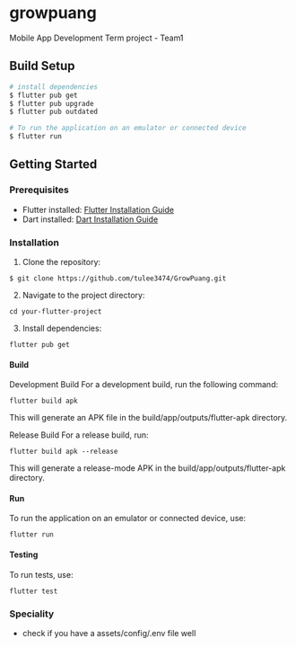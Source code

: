 # growpuang

Mobile App Development Term project - Team1

## Build Setup

```bash
# install dependencies
$ flutter pub get
$ flutter pub upgrade
$ flutter pub outdated

# To run the application on an emulator or connected device
$ flutter run
```

## Getting Started

### Prerequisites

- Flutter installed: [Flutter Installation Guide](https://flutter.dev/docs/get-started/install)
- Dart installed: [Dart Installation Guide](https://dart.dev/get-dart)

### Installation

1. Clone the repository:

```
$ git clone https://github.com/tulee3474/GrowPuang.git
```

2. Navigate to the project directory:

```
cd your-flutter-project
```

3. Install dependencies:

```
flutter pub get
```

#### Build
Development Build
For a development build, run the following command:

```
flutter build apk
```
This will generate an APK file in the build/app/outputs/flutter-apk directory.

Release Build
For a release build, run:

```
flutter build apk --release
```
This will generate a release-mode APK in the build/app/outputs/flutter-apk directory.

#### Run
To run the application on an emulator or connected device, use:

```
flutter run
```
#### Testing
To run tests, use:

```
flutter test
```

### Speciality

- check if you have a assets/config/.env file well

